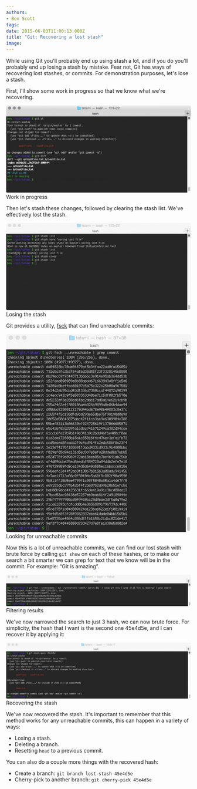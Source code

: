 ```yaml
---
authors:
- Ben Scott
tags:
date: 2015-06-03T11:00:13.000Z
title: "Git: Recovering a lost stash"
image: 
---
```


While using Git you'll probably end up using stash a lot, and if you do you'll probably end up losing a stash by mistake. Fear not, Git has ways of recovering lost stashes, or commits. For demonstration purposes, let's lose a stash.

First, I'll show some work in progress so that we know what we're recovering.

[![Work in progress](https://raw.githubusercontent.com/ippontech/blog-usa/master/images/2015/06/FileCreated-1024x484.jpg)](https://raw.githubusercontent.com/ippontech/blog-usa/master/images/2015/06/FileCreated.jpg)Work in progress

Then let's stash these changes, followed by clearing the stash list. We've effectively lost the stash.

[![Losing the stash: git stash clear](https://raw.githubusercontent.com/ippontech/blog-usa/master/images/2015/06/LostStash-1024x484.jpg)](https://raw.githubusercontent.com/ippontech/blog-usa/master/images/2015/06/LostStash.jpg)Losing the stash

Git provides a utility, [fsck](http://git-scm.com/docs/git-fsck) that can find unreachable commits:

[![git fsck --unreachable | grep commit](https://raw.githubusercontent.com/ippontech/blog-usa/master/images/2015/06/fsck-957x1024.jpg)](https://raw.githubusercontent.com/ippontech/blog-usa/master/images/2015/06/fsck.jpg)Looking for unreachable commits

Now this is a lot of unreachable commits, we can find our lost stash with brute force by calling `git show` on each of these hashes, or to make our search a bit smarter we can grep for text that we know will be in the commit. For example: “Git is amazing”.

[![git fsck --unreachable | awk '/unreachable commit/ {print $3}' | xargs git show | grep -B 15 "Git is amazing" | grep commit](https://raw.githubusercontent.com/ippontech/blog-usa/master/images/2015/06/grepFsck-1024x176.jpg)](https://raw.githubusercontent.com/ippontech/blog-usa/master/images/2015/06/grepFsck.jpg)Filtering results

We've now narrowed the search to just 3 hash, we can now brute force. For simplicity, the hash that I want is the second one 45e4d5e, and I can recover it by applying it:

![git stash apply 45e4d5e](https://raw.githubusercontent.com/ippontech/blog-usa/master/images/2015/06/FoundStash-1024x310.jpg)Recovering the stash

We've now recovered the stash. It's important to remember that this method works for any unreachable commits, this can happen in a variety of ways:

- Losing a stash.
- Deleting a branch.
- Resetting `head` to a previous commit.

You can also do a couple more things with the recovered hash:

- Create a branch: `git branch lost-stash 45e4d5e`
- Cherry-pick to another branch: `git cherry-pick 45e4d5e`
